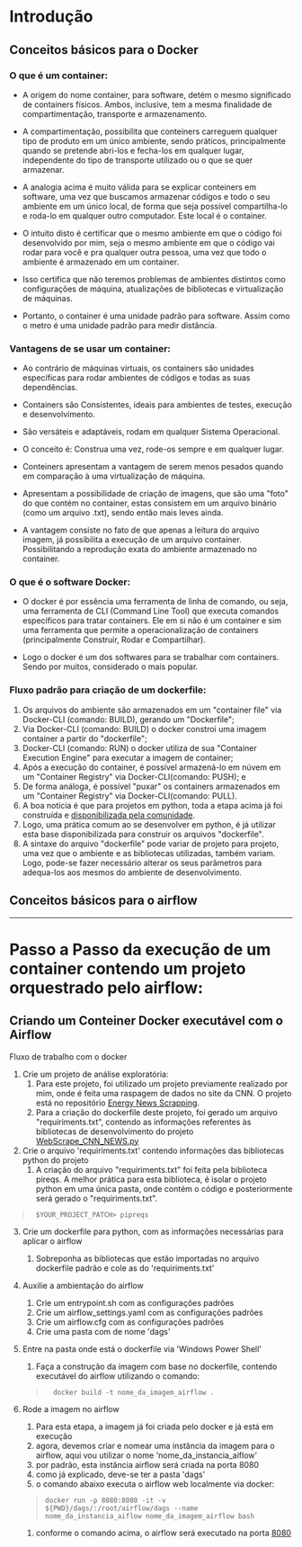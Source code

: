 # Introdução

## Conceitos básicos para o Docker

### O que é um container:

-   A origem do nome container, para software, detém o mesmo significado de containers físicos. Ambos, inclusive, tem a mesma finalidade de compartimentação, transporte e armazenamento.
  
-   A compartimentação, possibilita que conteiners carreguem qualquer tipo de produto em um único ambiente, sendo práticos, principalmente quando se pretende abri-los e fecha-los em qualquer lugar, independente do tipo de transporte utilizado ou o que se quer armazenar.

-   A analogia acima é muito válida para se explicar conteiners em software, uma vez que buscamos armazenar códigos e todo o seu ambiente em um único local, de forma que seja possível compartilha-lo e roda-lo em qualquer outro computador. Este local é o container.

-   O intuito disto é certificar que o mesmo ambiente em que o código foi desenvolvido por mim, seja o mesmo ambiente em que o código vai rodar para você e pra qualquer outra pessoa, uma vez que todo o ambiente é armazenado em um container.

-  Isso certifica que não teremos problemas de ambientes distintos como configurações de máquina, atualizações de bibliotecas e virtualização de máquinas.

-  Portanto, o container é uma unidade padrão para software. Assim como o metro é uma unidade padrão para medir distância.

### Vantagens de se usar um container:

- Ao contrário de máquinas virtuais, os containers são unidades específicas para rodar ambientes de códigos e todas as suas dependências.

- Containers são Consistentes, ideais para ambientes de testes, execução e desenvolvimento.

- São versáteis e adaptáveis, rodam em qualquer Sistema Operacional.

- O conceito é: Construa uma vez, rode-os sempre e em qualquer lugar.

- Conteiners apresentam a vantagem de serem menos pesados quando em comparação à uma virtualização de máquina.
  
- Apresentam a possibilidade de criação de imagens, que são uma "foto" do que contém no container, estas consistem em um arquivo binário (como um arquivo .txt), sendo então mais leves ainda.

- A vantagem consiste no fato de que apenas a leitura do arquivo imagem, já possibilita a execução de um arquivo container. Possibilitando a reprodução exata do ambiente armazenado no container.

### O que é o software Docker:

- O docker é por essência uma ferramenta de linha de comando, ou seja, uma ferramenta de CLI (Command Line Tool) que executa comandos específicos para tratar containers. Ele em si não é um container e sim uma ferramenta que permite a operacionalização de containers (principalmente Construir, Rodar e Compartilhar).

- Logo o docker é um dos softwares para se trabalhar com containers. Sendo por muitos, considerado o mais popular.

### Fluxo padrão para criação de um dockerfile:

1) Os arquivos do ambiente são armazenados em um "container file" via Docker-CLI (comando: BUILD), gerando um "Dockerfile";
2) Via Docker-CLI (comando: BUILD) o docker constroi uma imagem container a partir do "dockerfile";
3) Docker-CLI (comando: RUN) o docker utiliza de sua "Container Execution Engine" para executar a imagem de container;
4) Após a execução do container, é possível armazená-lo em núvem em um "Container Registry" via Docker-CLI(comando: PUSH); e
5) De forma análoga, é possível "puxar" os containers armazenados em um "Container Registry" via Docker-CLI(comando: PULL).
6) A boa notícia é que para projetos em python, toda a etapa acima já foi construída e [disponibilizada pela comunidade](https://hub.docker.com/_/python).
7) Logo, uma prática comum ao se desenvolver em python, é já utilizar esta base disponibilizada para construir os arquivos "dockerfile".
8) A sintaxe do arquivo "dockerfile" pode variar de projeto para projeto, uma vez que o ambiente e as bibliotecas utilizadas, também variam. Logo, pode-se fazer necessário alterar os seus parâmetros para adequa-los aos mesmos do ambiente de desenvolvimento.

## Conceitos básicos para o airflow

---
# Passo a Passo da execução de um container contendo um projeto orquestrado pelo airflow:

## Criando um Conteiner Docker executável com o Airflow
Fluxo de trabalho com o docker
1) Crie um projeto de análise exploratória:
   1) Para este projeto, foi utilizado um projeto previamente realizado por mim, onde é feita uma raspagem de dados no site da CNN. O projeto está no repositório [Energy News Scrapping](https://github.com/viniciusgribas/EnergyNewsScrapping).
   2) Para a criação do dockerfile deste projeto, foi gerado um arquivo "requiriments.txt", contendo as informações referentes às bibliotecas de desenvolvimento do projeto [WebScrape_CNN_NEWS.py](https://github.com/viniciusgribas/Basico_Airflow_Docker/blob/main/CNN%20News/py/CNN_WordCloud.py)
2) Crie o arquivo 'requiriments.txt' contendo informações das bibliotecas python do projeto
   1) A criação do arquivo "requiriments.txt" foi feita pela biblioteca pireqs. A melhor prática para esta biblioteca, é isolar o projeto python em uma única pasta, onde contém o código e posteriormente será gerado o "requiriments.txt".
 > `` $YOUR_PROJECT_PATCH> pipreqs``
3) Crie um dockerfile para python, com as informações necessárias para aplicar o airflow
   1) Sobreponha as bibliotecas que estão importadas no arquivo dockerfile padrão e cole as do 'requiriments.txt'

   
4) Auxilie a ambientação do airflow
   1) Crie um entrypoint.sh com as configurações padrões
   2) Crie um airflow_settings.yaml com as configurações padrões
   3) Crie um airflow.cfg com as configurações padrões
   4) Crie uma pasta com de nome 'dags'
5) Entre na pasta onde está o dockerfile via 'Windows Power Shell'
   1) Faça a construção da imagem com base no dockerfile, contendo executável do airflow utilizando o comando:
   > `  docker build -t nome_da_imagem_airflow .`
6) Rode a imagem no airflow
   1) Para esta etapa, a imagem já foi criada pelo docker e já está em execução
   2) agora, devemos criar e nomear uma instância da imagem para o airflow, aqui vou utilizar o nome 'nome_da_instancia_aiflow'
   3) por padrão, esta instância airflow será criada na porta 8080
   4) como já explicado, deve-se ter a pasta 'dags'
   5) o comando abaixo executa o airflow web localmente via docker:
   > `docker run -p 8080:8080 -it -v ${PWD}/dags/:/root/airflow/dags --name nome_da_instancia_aiflow nome_da_imagem_airflow bash`
   1) conforme o comando acima, o airflow será executado na porta [8080](http://localhost:8080)

     